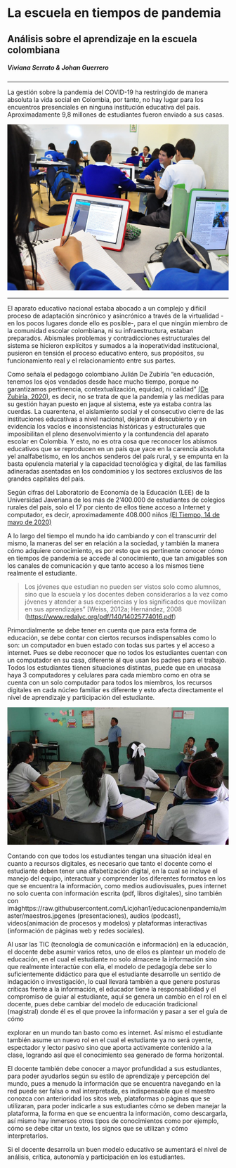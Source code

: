 # **La escuela en tiempos de pandemia**
## Análisis sobre el aprendizaje en la escuela colombiana  
##### Viviana Serrato & Johan Guerrero
___
La gestión sobre la pandemia del COVID-19 ha restringido de manera absoluta la vida social en Colombia, por tanto, no hay lugar para los
encuentros presenciales en ninguna institución educativa del país. Aproximadamente 9,8 millones de estudiantes fueron enviado a sus
casas. 

![Tomdado del Espectador](https://raw.githubusercontent.com/Licjohan1/educacionenpandemia/master/CLASE.jpg) 
___

El aparato educativo nacional estaba abocado a un complejo y difícil proceso de adaptación sincrónico y asincrónico a través de la
virtualidad -en los pocos lugares donde ello es posible-, para el que ningún miembro de la comunidad escolar colombiana, ni su
infraestructura, estaban preparados. Abismales problemas y contradicciones estructurales del sistema se hicieron explícitos y sumados a
la inoperatividad institucional, pusieron en tensión el proceso educativo entero, sus propósitos, su funcionamiento real y el
relacionamiento entre sus partes.

Como señala el pedagogo colombiano Julián De Zubiría “en educación, tenemos los ojos vendados desde hace mucho tiempo, porque no
garantizamos pertinencia, contextualización, equidad, ni calidad” [(De Zubiría, 2020)](https://www.semana.com/opinion/articulo/la-educacion-en-tiempos-de-cuarentena-columna-de-julian-de-zubiria/661969), es decir, no se trata de que la pandemia y las
medidas para su gestión hayan puesto en jaque al sistema, este ya estaba contra las cuerdas. La cuarentena, el aislamiento
social y el consecutivo cierre de las instituciones educativas a nivel nacional, dejaron al descubierto y en evidencia los vacíos e
inconsistencias históricas y estructurales que imposibilitan el pleno desenvolvimiento y la contundencia del aparato escolar en
Colombia. Y esto, no es otra cosa que reconocer los abismos educativos que se reproducen en un país que yace en la carencia absoluta yel
analfabetismo, en los anchos senderos del país rural, y se empunta en la basta opulencia material y la capacidad tecnológica y digital,
de las familias adineradas asentadas en los condominios y los sectores exclusivos de las grandes capitales del país.

Según cifras del Laboratorio de Economía de la Educación (LEE) de la Universidad Javeriana de los más de 2’400.000 de estudiantes de
colegios rurales del país, solo el 17 por ciento de ellos tiene acceso a Internet y computador, es decir, aproximadamente 408.000 niños
[(El Tiempo, 14 de mayo de 2020)](https://www.eltiempo.com/vida/educacion/solo-el-17-de-los-estudiantes-rurales-tiene-internet-y-computador-495684) 

A lo largo del tiempo el mundo ha ido cambiando y con el transcurrir del mismo, la maneras del ser en relación a la sociedad, y también
la manera cómo adquiere conocimiento, es por esto que es pertinente conocer cómo en tiempos de pandemia se accede al conocimiento, que tan amigables son los canales de comunicación y que tanto acceso a los mismos tiene realmente el estudiante. 

> Los jóvenes que estudian no pueden ser vistos solo como alumnos, sino que la escuela y los docentes deben considerarlos a la vez como
jóvenes y atender a sus experiencias y los significados que movilizan en sus aprendizajes” [Weiss, 2012a; Hernández, 2008 (https://www.redalyc.org/pdf/140/14025774016.pdf)

Primordialmente se debe tener en cuenta que para esta forma de educación, se debe
contar con ciertos recursos indispensables como lo son: un computador en buen estado
con todas sus partes y el acceso a internet. Pues se debe reconocer que no todos los
estudiantes cuentan con un computador en su casa, diferente al que usan los padres
para el trabajo. Todos los estudiantes tienen situaciones distintas, puede que en
unacasa haya 3 computadores y celulares para cada miembro como en otra se cuenta con
un solo computador para todos los miembros, los recursos digitales en cada núcleo
familiar es diferente y esto afecta directamente el nivel de aprendizaje y
participación del estudiante.

![Tomdado de la web](https://raw.githubusercontent.com/Licjohan1/educacionenpandemia/master/maestros.jpg)

Contando con que todos los estudiantes tengan una situación ideal en cuanto a
recursos digitales,  es necesario que tanto el docente como el estudiante deben tener
una alfabetización digital, en la cual se incluye el manejo del equipo, interactuar y
comprender los diferentes formatos en los que se encuentra la información, como
medios audiovisuales, pues internet no solo cuenta con información escrita (pdf,
libros digitales), sino también con imághttps://raw.githubusercontent.com/Licjohan1/educacionenpandemia/master/maestros.jpgenes (presentaciones), audios (podcast),
videos(animación de procesos y modelos) y plataformas interactivas (información de
páginas web y redes sociales). 

Al usar las TIC (tecnología de comunicación e información) en la educación, el
docente debe asumir varios retos, uno de ellos es plantear un modelo de educación, en
el cual el estudiante no solo almacene la información sino que realmente interactúe
con ella, el modelo de pedagogía debe ser lo suficientemente didáctico para que el
estudiante desarrolle un sentido de indagación o investigación, lo cual llevará
también a que genere posturas críticas frente a la información, el educador tiene la
responsabilidad y el compromiso de guiar al estudiante, aquí se genera un cambio en
el rol en el docente, pues debe cambiar del modelo de educación tradicional 
(magistral) donde él es el que provee la información y pasar a ser el guía de cómo

explorar en un mundo tan basto como es internet. Así mismo el estudiante también
asume un nuevo rol en el cual el estudiante ya no será oyente, espectador y lector
pasivo sino que aporta activamente contenido a la clase, logrando así que el
conocimiento sea generado de forma horizontal. 

El docente también debe conocer a mayor profundidad a sus estudiantes, para poder
ayudarlos según su estilo de aprendizaje y percepción del mundo, pues a menudo la
información que se encuentra navegando en la red puede ser falsa o mal interpretada,
es indispensable que el maestro conozca con anterioridad los sitos web, plataformas o
páginas que se utilizaran, para poder indicarle a sus estudiantes cómo se deben
manejar la plataforma, la forma en que se encuentra la información, como descargarla,
así mismo hay inmersos otros tipos de conocimientos como por ejemplo, cómo se debe
citar un texto, los signos que se utilizan y cómo interpretarlos. 

Si el docente desarrolla un buen modelo educativo se aumentará el nivel de análisis,
crítica, autonomía y participación en los estudiantes. 
